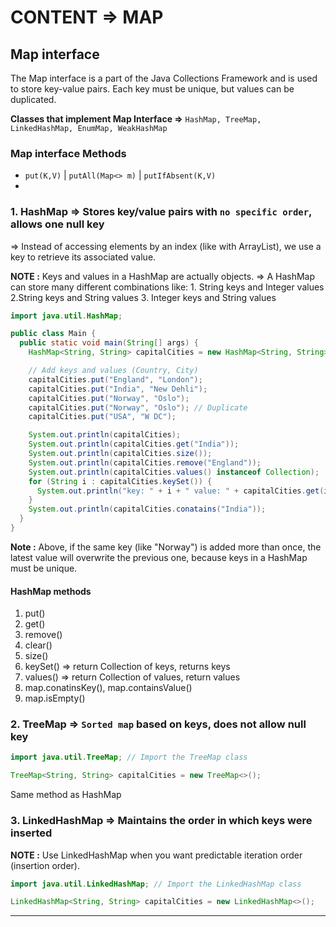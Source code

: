 # CONTENT => MAP

## Map interface

The Map interface is a part of the Java Collections Framework and is used to store key-value pairs. Each key must be unique, but values can be duplicated.

**Classes that implement Map Interface =>** `HashMap, TreeMap, LinkedHashMap, EnumMap, WeakHashMap` 

### Map interface Methods

- `put(K,V)` | `putAll(Map<> m)` | `putIfAbsent(K,V)`
- 

### 1. HashMap       => Stores key/value pairs with `no specific order`, allows one null key

=> Instead of accessing elements by an index (like with ArrayList), we use a key to retrieve its associated value.

**NOTE :** Keys and values in a HashMap are actually objects. => A HashMap can store many different combinations like: 1. String keys and Integer values 2.String keys and String values 3. Integer keys and String values

```java
import java.util.HashMap;

public class Main {
  public static void main(String[] args) {
    HashMap<String, String> capitalCities = new HashMap<String, String>(); //HashMap object

    // Add keys and values (Country, City)
    capitalCities.put("England", "London");
    capitalCities.put("India", "New Dehli"); 
    capitalCities.put("Norway", "Oslo");
    capitalCities.put("Norway", "Oslo"); // Duplicate
    capitalCities.put("USA", "W DC");

    System.out.println(capitalCities);
    System.out.println(capitalCities.get("India"));
    System.out.println(capitalCities.size());
    System.out.println(capitalCities.remove("England"));
    System.out.println(capitalCities.values() instanceof Collection);
    for (String i : capitalCities.keySet()) {
      System.out.println("key: " + i + " value: " + capitalCities.get(i));
    }
    System.out.println(capitalCities.conatains("India"));
  }
}
```

**Note :** Above, if the same key (like "Norway") is added more than once, the latest value will overwrite the previous one, because keys in a HashMap must be unique.

#### HashMap methods
1. put()
2. get()
3. remove()
4. clear()
5. size()
6. keySet() => return Collection<String> of keys, returns keys
7. values()  => return Collection<String> of values, return values
8. map.conatinsKey(), map.containsValue()
9. map.isEmpty()

### 2. TreeMap       => `Sorted map` based on keys, does not allow null key

```java
import java.util.TreeMap; // Import the TreeMap class

TreeMap<String, String> capitalCities = new TreeMap<>();
```
Same method as HashMap

### 3. LinkedHashMap => Maintains the order in which keys were inserted

**NOTE :** Use LinkedHashMap when you want predictable iteration order (insertion order).

```JAVA
import java.util.LinkedHashMap; // Import the LinkedHashMap class

LinkedHashMap<String, String> capitalCities = new LinkedHashMap<>();
```


-----
